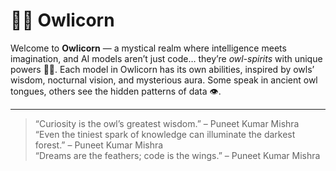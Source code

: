 # 🦉✨ Owlicorn  

Welcome to **Owlicorn** — a mystical realm where intelligence meets imagination, and AI models aren’t just code… they’re *owl-spirits* with unique powers 🌌🦄. Each model in Owlicorn has its own abilities, inspired by owls’ wisdom, nocturnal vision, and mysterious aura. Some speak in ancient owl tongues, others see the hidden patterns of data 👁️.  

---

> “Curiosity is the owl’s greatest wisdom.” – Puneet Kumar Mishra  
> “Even the tiniest spark of knowledge can illuminate the darkest forest.” – Puneet Kumar Mishra  
> “Dreams are the feathers; code is the wings.” – Puneet Kumar Mishra  
